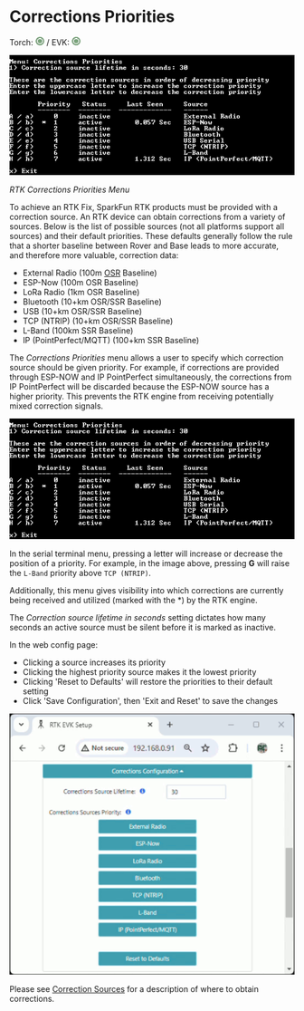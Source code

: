 # Corrections Priorities

Torch: ![Feature Supported](img/Icons/GreenDot.png) / EVK: ![Feature Supported](img/Icons/GreenDot.png)

![RTK Corrections Priorities Menu](<img/Terminal/SparkFun RTK Everywhere - Corrections Priorities Menu.png>)

*RTK Corrections Priorities Menu*

To achieve an RTK Fix, SparkFun RTK products must be provided with a correction source. An RTK device can obtain corrections from a variety of sources. Below is the list of possible sources (not all platforms support all sources) and their default priorities. These defaults generally follow the rule that a shorter baseline between Rover and Base leads to more accurate, and therefore more valuable, correction data:

* External Radio (100m [OSR](https://docs.sparkfun.com/SparkFun_RTK_Everywhere_Firmware/correction_sources/#osr-vs-ssr) Baseline)
* ESP-Now (100m OSR Baseline)
* LoRa Radio (1km OSR Baseline)
* Bluetooth (10+km OSR/SSR Baseline)
* USB (10+km OSR/SSR Baseline)
* TCP (NTRIP) (10+km OSR/SSR Baseline)
* L-Band (100km SSR Baseline)
* IP (PointPerfect/MQTT) (100+km SSR Baseline)

The *Corrections Priorities* menu allows a user to specify which correction source should be given priority. For example, if corrections are provided through ESP-NOW and IP PointPerfect simultaneously, the corrections from IP PointPerfect will be discarded because the ESP-NOW source has a higher priority. This prevents the RTK engine from receiving potentially mixed correction signals.

![RTK Corrections Priorities Menu](<img/Terminal/SparkFun RTK Everywhere - Corrections Priorities Menu.png>)

In the serial terminal menu, pressing a letter will increase or decrease the position of a priority. For example, in the image above, pressing **G** will raise the `L-Band` priority above `TCP (NTRIP)`.

Additionally, this menu gives visibility into which corrections are currently being received and utilized (marked with the *) by the RTK engine.

The *Correction source lifetime in seconds* setting dictates how many seconds an active source must be silent before it is marked as inactive.

In the web config page:

* Clicking a source increases its priority
* Clicking the highest priority source makes it the lowest priority
* Clicking 'Reset to Defaults' will restore the priorities to their default setting
* Click 'Save Configuration', then 'Exit and Reset' to save the changes

![RTK Corrections Priorities Web Config](<img/WiFi Config/SparkFun RTK Corrections Priority.gif>)

Please see [Correction Sources](correction_sources.md) for a description of where to obtain corrections.